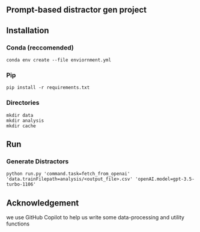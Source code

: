 ## Prompt-based distractor gen project

## Installation

### Conda (reccomended)
`conda env create --file enviornment.yml`

### Pip
`pip install -r requirements.txt`

### Directories
```
mkdir data
mkdir analysis
mkdir cache
```

## Run

### Generate Distractors
```
python run.py 'command.task=fetch_from_openai' 'data.trainFilepath=analysis/<output_file>.csv' 'openAI.model=gpt-3.5-turbo-1106'
```

## Acknowledgement
we use GitHub Copilot to help us write some data-processing and utility functions  